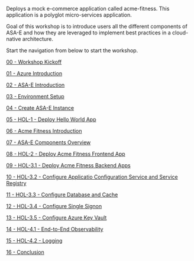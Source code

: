 Deploys a mock e-commerce application called acme-fitness. This application is a polyglot micro-services application. 

Goal of this workshop is to introduce users all the different components of ASA-E and how they are leveraged to implement best practices in a cloud-native architecture.

Start the navigation from below to start the workshop.

[00 - Workshop Kickoff](./00-workshop-kickoff/README.md)

[01 - Azure Introduction](./01-azure-introduction/README.md)

[02 - ASA-E Introduction](./02-asa-e-introduction/README.md)

[03 - Environment Setup](./03-workshop-environment-setup/README.md)

[04 - Create ASA-E Instance](./04-create-asa-e-instance/README.md)

[05 - HOL-1 - Deploy Hello World App](./05-hol-1-hello-world-app/README.md)

[06 - Acme Fitness Introduction](./06-polyglot-microservices-app-acme-fitness/README.md)

[07 - ASA-E Components Overview](./07-asa-e-components-overview/README.md)

[08 - HOL-2 - Deploy Acme Fitness Frontend App](./08-hol-2-deploy-frontend-app/README.md)

[09 - HOL-3.1 - Deploy Acme Fitness Backend Apps](./09-hol-3.1-deploy-backend-apps/README.md)

[10 - HOL-3.2 - Configure Applicatio Configuration Service and Service Registry](./10-hol-3.2-bind-apps-to-acs-service-reg/README.md)

[11 - HOL-3.3 - Configure Database and Cache](./11-hol-3.3-configure-database-cache/README.md)

[12 - HOL-3.4 - Configure Single Signon](./12-hol-3.4-configure-single-signon/README.md)

[13 - HOL-3.5 - Configure Azure Key Vault](./13-hol-3.5-configure-azure-keyvault/README.md)

[14 - HOL-4.1 - End-to-End Observability](./14-hol-4.1-end-to-end-observability/README.md)

[15 - HOL-4.2 - Logging](./15-hol-4.2-logging/README.md)

[16 - Conclusion](./16-Conclusion/README.md)